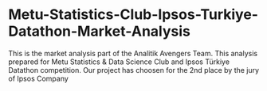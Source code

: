 # Metu-Statistics-Club-Ipsos-Turkiye-Datathon-Market-Analysis
This is the market analysis part of the Analitik Avengers Team. This analysis prepared for Metu Statistics &amp; Data Science Club and Ipsos Türkiye Datathon competition. Our project has choosen for the 2nd place by the jury of Ipsos Company
